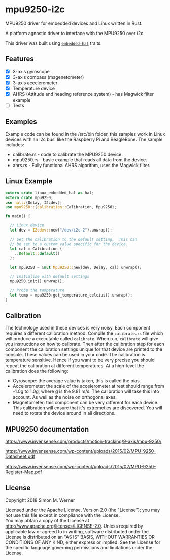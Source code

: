 # mpu9250-i2c

MPU9250 driver for embedded devices and Linux written in Rust.

A platform agnostic driver to interface with the MPU9250 over i2c.

This driver was built using [`embedded-hal`] traits.

[`embedded-hal`]: https://docs.rs/embedded-hal/

## Features

- [x] 3-axis gyroscope
- [x] 3-axis compass (magenetometer)
- [x] 3-axis accelerometer
- [x] Temperature device
- [x] AHRS (Attitude and heading reference system) - has Magwick filter example
- [ ] Tests

## Examples

Example code can be found in the /src/bin folder, this samples work
in Linux devices with an i2c bus, like the Raspberry Pi and BeagleBone.
The sample includes:

- calibrate.rs - code to calibrate the MPU9250 device.
- mpu9250.rs - basic example that reads all data from the device.
- ahrs.rs - Fully functional AHRS algorithm, uses the Magwick filter.

## Linux Example

```Rust
extern crate linux_embedded_hal as hal;
extern crate mpu9250;
use hal::{Delay, I2cdev};
use mpu9250::{calibration::Calibration, Mpu9250};

fn main() {

  // Linux device
  let dev = I2cdev::new("/dev/i2c-2").unwrap();

  // Set the calibration to the default setting.  This can
  // be set to a custom value specific for the device.
  let cal = Calibration {
    ..Default::default()
  };

  let mpu9250 = &mut Mpu9250::new(dev, Delay, cal).unwrap();

  // Initialise with default settings
  mpu9250.init().unwrap();

  // Probe the temperature
  let temp = mpu9250.get_temperature_celcius().unwrap();
}
```

## Calibration

The technology used in these devices is very noisy. Each component
requires a different calibration method. Compile the `calibrate.rs`
file which will produce a executable called `calibrate`.
When run, `calibrate` will give you instructions on how to calibrate.
Then after the calibration step for each component the calibration
settings unique for that device are printed to the console. These
values can be used in your code.
The calibration is temperature sensitive. Hence if you want to be
very precise you should repeat the calibration at different temperatures.
At a high-level the calibration does the following:

- Gyroscope: the average value is taken, this is called the bias.
- Accelerometer: the scale of the accelerometer at rest should
  range from -1.0g to 1.0g, where g is the 9.81 m/s. The
  calibration will take this into account. As well as
  the noise on orthogonal axes.
- Magnetometer: this component can be very different for each device.
  This calibration will ensure that it's extremeties are
  discovered. You will need to rotate the device around
  in all directions.

## MPU9250 documentation

https://www.invensense.com/products/motion-tracking/9-axis/mpu-9250/

https://www.invensense.com/wp-content/uploads/2015/02/MPU-9250-Datasheet.pdf

https://www.invensense.com/wp-content/uploads/2015/02/MPU-9250-Register-Map.pdf

## License

Copyright 2018 Simon M. Werner

Licensed under the Apache License, Version 2.0 (the "License"); you may not use this file except in compliance with the License.  
You may obtain a copy of the License at http://www.apache.org/licenses/LICENSE-2.0. Unless required by applicable law or agreed to in writing, software distributed under the License is distributed on an "AS IS" BASIS, WITHOUT WARRANTIES OR CONDITIONS OF ANY KIND, either express or implied. See the License for the specific language governing permissions and limitations under the License.
